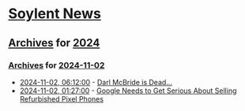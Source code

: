 # [Soylent News](../../../README.md)

## [Archives](../../index.md) for [2024](../index.md)

### [Archives](../../index.md) for [2024-11-02](index.md)

* [2024-11-02, 06:12:00](https://soylentnews.org/article.pl?sid=24/11/01/0222259&from=rss) - [Darl McBride is Dead...](https://soylentnews.org/article.pl?sid=24/11/01/0222259&from=rss)
* [2024-11-02, 01:27:00](https://soylentnews.org/article.pl?sid=24/10/31/022212&from=rss) - [Google Needs to Get Serious About Selling Refurbished Pixel Phones](https://soylentnews.org/article.pl?sid=24/10/31/022212&from=rss)
